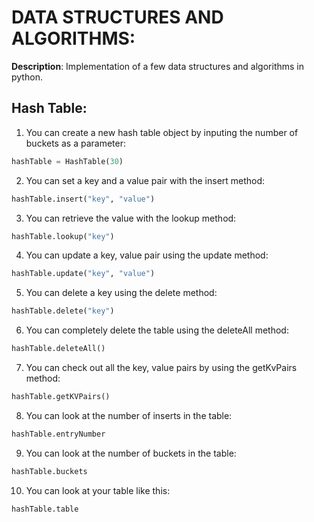 # DATA STRUCTURES AND ALGORITHMS: 

**Description**: Implementation of a few data structures and algorithms in python.

## Hash Table:

1) You can create a new hash table object by inputing the number of buckets as a parameter:

```Python
hashTable = HashTable(30)
```

2) You can set a key and a value pair with the insert method:

```Python
hashTable.insert("key", "value")
```

3) You can retrieve the value with the lookup method:

```Python
hashTable.lookup("key")
```

4) You can update a key, value pair using the update method:

```Python
hashTable.update("key", "value")
```

5) You can delete a key using the delete method:

```Python
hashTable.delete("key")
```

6) You can completely delete the table using the deleteAll method:

```Python
hashTable.deleteAll()
```

7) You can check out all the key, value pairs by using the getKvPairs method:

```Python
hashTable.getKVPairs()
```

8) You can look at the number of inserts in the table:

```Python
hashTable.entryNumber
```

9) You can look at the number of buckets in the table:

```Python
hashTable.buckets
```

10) You can look at your table like this:

```Python
hashTable.table
```

